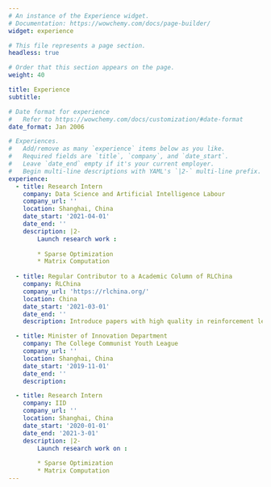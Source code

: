 ```yaml
---
# An instance of the Experience widget.
# Documentation: https://wowchemy.com/docs/page-builder/
widget: experience

# This file represents a page section.
headless: true

# Order that this section appears on the page.
weight: 40

title: Experience
subtitle:

# Date format for experience
#   Refer to https://wowchemy.com/docs/customization/#date-format
date_format: Jan 2006

# Experiences.
#   Add/remove as many `experience` items below as you like.
#   Required fields are `title`, `company`, and `date_start`.
#   Leave `date_end` empty if it's your current employer.
#   Begin multi-line descriptions with YAML's `|2-` multi-line prefix.
experience:
  - title: Research Intern
    company: Data Science and Artificial Intelligence Labour 
    company_url: ''
    location: Shanghai, China
    date_start: '2021-04-01'
    date_end: ''
    description: |2-
        Launch research work :
        
        * Sparse Optimization 
        * Matrix Computation
        
  - title: Regular Contributor to a Academic Column of RLChina 
    company: RLChina
    company_url: 'https://rlchina.org/'
    location: China
    date_start: '2021-03-01'
    date_end: ''
    description: Introduce papers with high quality in reinforcement learning on RLChina's official account.

  - title: Minister of Innovation Department
    company: The College Communist Youth League
    company_url: ''
    location: Shanghai, China
    date_start: '2019-11-01'
    date_end: ''
    description: 

  - title: Research Intern
    company: IID 
    company_url: ''
    location: Shanghai, China
    date_start: '2020-01-01'
    date_end: '2021-3-01'
    description: |2-
        Launch research work on :
        
        * Sparse Optimization 
        * Matrix Computation
---
```

